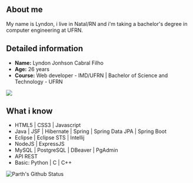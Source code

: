 ## About me

My name is Lyndon, i live in Natal/RN and i'm taking a bachelor's degree in computer engineering at UFRN.

## Detailed information

- **Name:** Lyndon Jonhson Cabral Filho
- **Age:** 26 years
- **Course:** Web developer - IMD/UFRN | Bachelor of Science and Technology - UFRN

<a href="https://www.linkedin.com/in/lyndon-jonhson-75210a201/"><img src="https://img.shields.io/badge/LinkedIn-0077B5?style=for-the-badge&logo=linkedin&logoColor=white"></a>

## What i know 

- HTML5 | CSS3 | Javascript
- Java | JSF | Hibernate | Spring | Spring Data JPA | Spring Boot
- Eclipse | Eclipse STS | Intellij
- NodeJS | ExpressJS
- MySQL | PostgreSQL | DBeaver | PgAdmin
- API REST
- Basic: Python | C | C++

![Parth's Github Status](https://github-readme-stats.vercel.app/api/top-langs/?username=LyndonJonhson&layout=compact&text_color=daf7dc&bg_color=151515)
